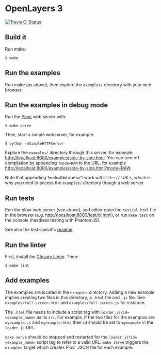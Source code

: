 # OpenLayers 3

[![Travis CI Status](https://secure.travis-ci.org/openlayers/ol3.png)](http://travis-ci.org/#!/openlayers/ol3)

## Build it

Run make:

    $ make

## Run the examples

Run make (as above), then explore the `examples/` directory with your web browser.

## Run the examples in debug mode

Run the [Plovr](http://plovr.com/) web server with:

    $ make serve

Then, start a simple webserver, for example:

    $ python -mSimpleHTTPServer

Explore the `examples/` directory through this server, for example
<http://localhost:8000/examples/side-by-side.html>. You can turn off
compilation by appending `?mode=RAW` to the URL, for example
<http://localhost:8000/examples/side-by-side.html?mode=RAW>.

Note that appending `?mode=RAW` doesn't work with `file://` URLs, which is why
you need to access the `examples/` directory though a web server.

## Run tests

Run the plovr web server (see above), and either open the `test/ol.html` file
in the browser (e.g. <http://localhost:8000/test/ol.html>), or run `make test`
on the console (headless testing with PhantomJS).

See also the test-specific [readme](https://github.com/openlayers/ol3/tree/master/test).

## Run the linter

First, install the [Closure
Linter](https://developers.google.com/closure/utilities/docs/linter_howto).
Then:

    $ make lint

## Add examples

The examples are located in the `examples` directory. Adding a new example
implies creating two files in this directory, a `.html` file and `.js` file.
See `examples/full-screen.html` and `examples/full-screen.js` for instance.

The `.html` file needs to include a script tag with
`loader.js?id=<example_name>` as its `src`. For example, if the two files for
the examples are `myexample.js` and `myexample.html` then `id` should be set to
`myexample` in the `loader.js` URL.

`make serve` should be stopped and restarted for the
`loader.js?id=<example_name>` script tag to refer to a valid URL. `make serve`
triggers the `examples` target which creates Plovr JSON file for each example.
